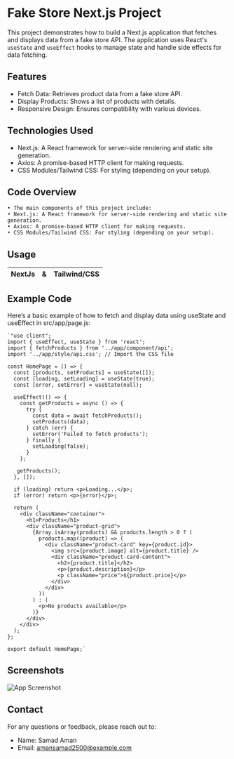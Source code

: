 
# Fake Store Next.js Project
This project demonstrates how to build a Next.js application that fetches and displays data from a fake store API. The application uses React's `useState` and `useEffect` hooks to manage state and handle side effects for data fetching.
## Features


 - Fetch Data: Retrieves product data from a fake store API.
 - Display Products: Shows a list of products with details.
 - Responsive Design: Ensures compatibility with various devices.
## Technologies Used

 - Next.js: A React framework for server-side rendering and static site generation.
 - Axios: A promise-based HTTP client for making requests.
 - CSS Modules/Tailwind CSS: For styling (depending on your setup).

## Code Overview
    • The main components of this project include:
    • Next.js: A React framework for server-side rendering and static site generation.
    • Axios: A promise-based HTTP client for making requests.
    • CSS Modules/Tailwind CSS: For styling (depending on your setup).

## Usage


| **NextJs** | & | **Tailwind/CSS**                
| :-------- | :------- | :------------------------- |
 



## Example Code

Here’s a basic example of how to fetch and display data using useState and useEffect in src/app/page.js:


    `"use client";
    import { useEffect, useState } from 'react';
    import { fetchProducts } from '../app/component/api';
    import '../app/style/api.css'; // Import the CSS file
    
    const HomePage = () => {
      const [products, setProducts] = useState([]);
      const [loading, setLoading] = useState(true);
      const [error, setError] = useState(null);
    
      useEffect(() => {
        const getProducts = async () => {
          try {
            const data = await fetchProducts();
            setProducts(data);
          } catch (err) {
            setError('Failed to fetch products');
          } finally {
            setLoading(false);
          }
        };
    
       getProducts();
      }, []);
    
      if (loading) return <p>Loading...</p>;
      if (error) return <p>{error}</p>;
    
      return (
        <div className="container">
          <h1>Products</h1>
          <div className="product-grid">
            {Array.isArray(products) && products.length > 0 ? (
              products.map((product) => (
                <div className="product-card" key={product.id}>
                  <img src={product.image} alt={product.title} />
                  <div className="product-card-content">
                    <h2>{product.title}</h2>
                    <p>{product.description}</p>
                    <p className="price">${product.price}</p>
                  </div>
                </div>
              ))
            ) : (
              <p>No products available</p>
            )}
          </div>
        </div>
      );
    };
    
    export default HomePage;`



## Screenshots

![App Screenshot](https://cdn.dribbble.com/userupload/16059995/file/original-adac38667fc08308eff1fdda9afa9d5f.png?resize=1024x576)


## Contact

For any questions or feedback, please reach out to:

- Name: Samad Aman
- Email: amansamad2500@example.com

